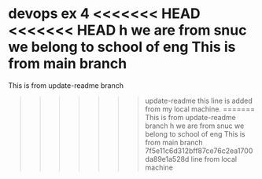 devops ex 4
<<<<<<< HEAD
<<<<<<< HEAD
h we are from snuc
we belong to school of eng
This is from main branch
=======
This is from update-readme branch
>>>>>>> update-readme
this line is added from my local machine.
=======
This is from update-readme branch
h we are from snuc
we belong to school of eng
This is from main branch
>>>>>>> 7f5e11c6d312bff87ce76c2ea1700da89e1a528d
line from local machine
